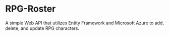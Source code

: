 # RPG-Roster
A simple Web API that utilizes Entity Framework and Microsoft Azure to add, delete, and update RPG characters.
